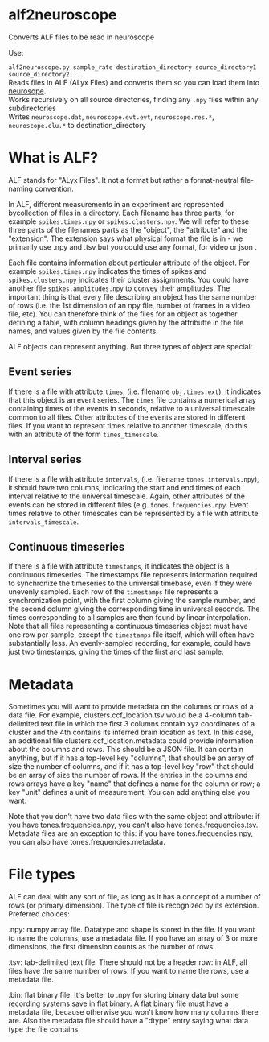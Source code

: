 # alf2neuroscope

Converts ALF files to be read in neuroscope

Use:

`alf2neuroscope.py sample_rate destination_directory source_directory1 source_directory2 ...`  
Reads files in ALF (ALyx Files) and converts them so you can load them into [neurosope](http://neuroscope.sourceforge.net/UserManual/data-files.html).  
Works recursively on all source directories, finding any `.npy` files within any subdirectories  
Writes `neuroscope.dat`, `neuroscope.evt.evt`, `neuroscope.res.*`, `neuroscope.clu.*` to destination_directory

# What is ALF? 

ALF stands for "ALyx Files". It not a format but rather a format-neutral file-naming convention. 

In ALF, different measurements in an experiment are represented bycollection of files in a directory. Each filename has three parts, for example `spikes.times.npy` or `spikes.clusters.npy`. We will refer to these three parts of the filenames parts as the "object", the "attribute" and the "extension". The extension says what physical format the file is in - we primarily use .npy and .tsv but you could use any format, for video or json .

Each file contains information about particular attribute of the object. For example `spikes.times.npy` indicates the times of spikes and `spikes.clusters.npy` indicates their cluster assignments. You could have another file `spikes.amplitudes.npy` to convey their amplitudes. The important thing is that every file describing an object has the same number of rows (i.e. the 1st dimension of an npy file, number of frames in a video file, etc).  You can therefore think of the files for an object as together defining a table, with column headings given by the attributte in the file names, and values given by the file contents.

ALF objects can represent anything. But three types of object are special:

## Event series

If there is a file with attribute `times`, (i.e. filename `obj.times.ext`), it indicates that this object is an event series. The `times` file contains a numerical array containing times of the events in seconds, relative to a universal timescale common to all files. Other attributes of the events are stored in different files. If you want to represent times relative to another timescale, do this with an attribute of the form `times_timescale`.

## Interval series

If there is a file with attribute `intervals`, (i.e. filename `tones.intervals.npy`), it should have two columns, indicating the start and end times of each interval relative to the universal timescale. Again, other attributes of the events can be stored in different files (e.g. `tones.frequencies.npy`. Event times relative to other timescales can be represented by a file with attribute `intervals_timescale`.

## Continuous timeseries

If there is a file with attribute `timestamps`, it indicates the object is a continuous timeseries. The timestamps file represents information required to synchronize the timeseries to the universal timebase, even if they were unevenly sampled. Each row of the `timestamps` file represents a synchronization point, with the first column giving the sample number, and the second column giving the corresponding time in universal seconds. The times corresponding to all samples are then found by linear interpolation. Note that all files representing a continuous timeseries object must have one row per sample, except the `timestamps` file itself, which will often have substantially less. An evenly-sampled recording, for example, could have just two timestamps, giving the times of the first and last sample.

# Metadata
Sometimes you will want to provide metadata on the columns or rows of a data file. For example, clusters.ccf_location.tsv would be a 4-column tab-delimited text file in which the first 3 columns contain xyz coordinates of a cluster and the 4th contains its inferred brain location as text. In this case, an additional file clusters.ccf_location.metadata could provide information about the columns and rows. This should be a JSON file. It can contain anything, but if it has a top-level key "columns", that should be an array of size the number of columns, and if it has a top-level key "row" that should be an array of size the number of rows. If the entries in the columns and rows arrays have a key "name" that defines a name for the column or row; a key "unit" defines a unit of measurement. You can add anything else you want.

Note that you don't have two data files with the same object and attribute: if you have tones.frequencies.npy, you can't also  have tones.frequencies.tsv. Metadata files are an exception to this: if you have tones.frequencies.npy, you can also have tones.frequencies.metadata.

# File types
ALF can deal with any sort of file, as long as it has a concept of a number of rows (or primary dimension). The type of file is recognized by its extension. Preferred choices:

.npy: numpy array file. Datatype and shape is stored in the file. If you want to name the columns, use a metadata file. If you have an array of 3 or more dimensions, the first dimension counts as the number of rows.

.tsv: tab-delimited text file. There should not be a header row: in ALF, all files have the same number of rows. If you want to name the rows, use a metadata file.

.bin: flat binary file. It's better to .npy for storing binary data but some recording systems save in flat binary. A flat binary file must have a metadata file, because otherwise you won't know how many columns there are. Also the metadata file should have a "dtype" entry saying what data type the file contains.
